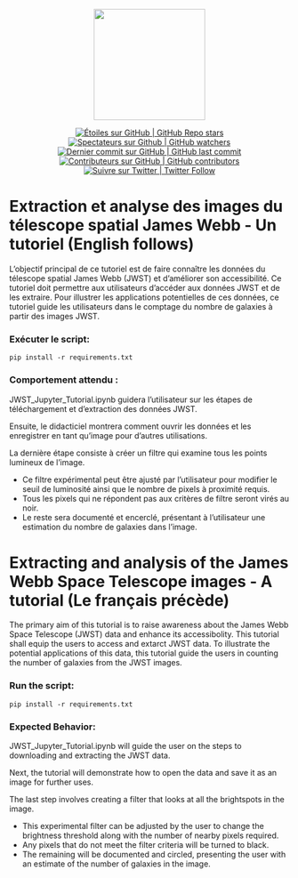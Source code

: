 
<p align="center">
 <img src="https://github.com/asc-csa/James-Webb-Space-Telescope-Tutorial/blob/main/Interacting-galaxies.jpg?raw=true" height="200">
</p>


<p align="center">
 <a href="#stars">
  <img alt="Étoiles sur GitHub | GitHub Repo stars" src="https://img.shields.io/github/stars/asc-csa/James-Webb-Space-Telescope-Tutorial">
 </a>
 <a href="#watchers">
  <img alt="Spectateurs sur Github | GitHub watchers" src="https://img.shields.io/github/watchers/asc-csa/James-Webb-Space-Telescope-Tutorial">
 </a>
 <a href="https://github.com/asc-csa/James-Webb-Space-Telescope-Tutorial/commits/main">
  <img alt="Dernier commit sur GitHub | GitHub last commit" src="https://img.shields.io/github/last-commit/asc-csa/James-Webb-Space-Telescope-Tutorial">
 </a>
 <a href="https://github.com/asc-csa/James-Webb-Space-Telescope-Tutorial/graphs/contributors">
  <img alt="Contributeurs sur GitHub | GitHub contributors" src="https://img.shields.io/github/contributors/asc-csa/James-Webb-Space-Telescope-Tutorial">
 </a>
 <a href="https://twitter.com/intent/follow?screen_name=csa_asc">
  <img alt="Suivre sur Twitter | Twitter Follow" src="https://img.shields.io/twitter/follow/csa_asc?style=social">
 </a>
</p>

# Extraction et analyse des images du télescope spatial James Webb - Un tutoriel (English follows)
L’objectif principal de ce tutoriel est de faire connaître les données du télescope spatial James Webb (JWST) et d’améliorer son accessibilité. Ce tutoriel doit permettre aux utilisateurs d’accéder aux données JWST et de les extraire. Pour illustrer les applications potentielles de ces données, ce tutoriel guide les utilisateurs dans le comptage du nombre de galaxies à partir des images JWST. 
### Exécuter le script: 
``` pip install -r requirements.txt ```
### Comportement attendu :
JWST_Jupyter_Tutorial.ipynb guidera l’utilisateur sur les étapes de téléchargement et d’extraction des données JWST.

Ensuite, le didacticiel montrera comment ouvrir les données et les enregistrer en tant qu’image pour d’autres utilisations.

La dernière étape consiste à créer un filtre qui examine tous les points lumineux de l’image.
 - Ce filtre expérimental peut être ajusté par l’utilisateur pour modifier le seuil de luminosité ainsi que le nombre de pixels à proximité requis.
 - Tous les pixels qui ne répondent pas aux critères de filtre seront virés au noir.
 - Le reste sera documenté et encerclé, présentant à l’utilisateur une estimation du nombre de galaxies dans l’image.


# Extracting and analysis of the James Webb Space Telescope images - A tutorial (Le français précède)
The primary aim of this tutorial is to raise awareness about the James Webb Space Telescope (JWST) data and enhance its accessibolity. This tutorial shall equip the users to access and extarct JWST data. To illustrate the potential applications of this data, this tutorial guide the users in counting the number of galaxies from the JWST images. 


### Run the script:
``` pip install -r requirements.txt ```


 
### Expected Behavior: 
JWST_Jupyter_Tutorial.ipynb will guide the user on the steps to downloading and extracting the JWST data.

Next, the tutorial will demonstrate how to open the data and save it as an image for further uses.




The last step involves creating a filter that looks at all the brightspots in the image. 
- This experimental filter can be adjusted by the user to change the brightness threshold along with the number of nearby pixels required. 
- Any pixels that do not meet the filter criteria will be turned to black.
- The remaining will be documented and circled, presenting the user with an estimate of the number of galaxies in the image.
  


